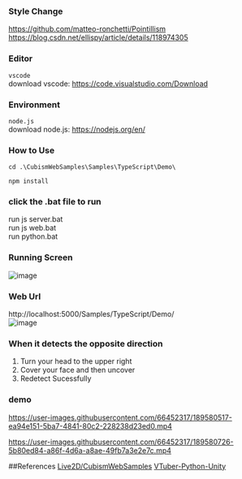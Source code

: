 ### Style Change
https://github.com/matteo-ronchetti/Pointillism  
https://blog.csdn.net/ellispy/article/details/118974305  

### Editor
`vscode`  
download vscode: https://code.visualstudio.com/Download

### Environment
`node.js`  
download node.js: https://nodejs.org/en/


### How to Use

```
cd .\CubismWebSamples\Samples\TypeScript\Demo\
```  
```
npm install
```  
### click the .bat file to run
run js server.bat  
run js web.bat  
run python.bat  

### Running Screen
![image](https://user-images.githubusercontent.com/66452317/163756016-25e7b7db-a2a0-481c-99ca-b90fc915cafd.png)

### Web Url
http://localhost:5000/Samples/TypeScript/Demo/   
![image](https://user-images.githubusercontent.com/66452317/163739267-ed5fb6cc-6f46-4f42-84d2-b1e76ea60acd.png)  


### When it detects the opposite direction
1. Turn your head to the upper right  
2. Cover your face and then uncover
3. Redetect Sucessfully


### demo
https://user-images.githubusercontent.com/66452317/189580517-ea94e151-5ba7-4841-80c2-228238d23ed0.mp4  

https://user-images.githubusercontent.com/66452317/189580726-5b80ed84-a86f-4d6a-a8ae-49fb7a3e2e7c.mp4


##References
[Live2D/CubismWebSamples](https://github.com/Live2D/CubismWebSamples)
[VTuber-Python-Unity](https://github.com/mmmmmm44/VTuber-Python-Unity)







